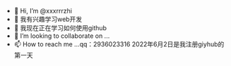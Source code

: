 - 👋 Hi, I’m @xxxrrrzhi
- 👀 我有兴趣学习web开发
- 🌱 我现在正在学习如何使用github
- 💞️ I’m looking to collaborate on ...
- 📫 How to reach me ...qq：2936023316
2022年6月2日是我注册giyhub的第一天
<!---
xxxrrrzhi/xxxrrrzhi is a ✨ special ✨ repository because its `README.md` (this file) appears on your GitHub profile.
You can click the Preview link to take a look at your changes.
--->
